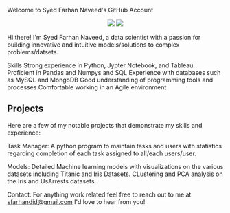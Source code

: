 Welcome to Syed Farhan Naveed's GitHub Account
<p align="center">
  <img src="https://img.shields.io/badge/Languages-Java%2CPython%2CJavaScript-yellowgreen" />
  <img src="https://img.shields.io/badge/Database-MySQL%2CMongoDB-red" />
</p>
Hi there! I'm Syed Farhan Naveed, a data scientist with a passion for building innovative and intuitive models/solutions to complex problems/datsets.

Skills
Strong experience in Python, Jypter Notebook, and Tableau.
Proficient in Pandas and Numpys and SQL
Experience with databases such as MySQL and MongoDB
Good understanding of programming tools and processes
Comfortable working in an Agile environment

## Projects
Here are a few of my notable projects that demonstrate my skills and experience:

Task Manager: A python program to maintain tasks and users with statistics regarding completion of each task assigned to all/each users/user.

Models: Detailed Machine learning models with visualizations on the various datasets including Titanic and Iris Datasets.
CLustering and PCA analysis on the Iris and UsArrests datasets.


Contact:
For anything work related feel free to reach out to me at sfarhandid@gmail.com I'd love to hear from you!
